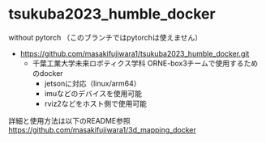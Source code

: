 # tsukuba2023_humble_docker
without pytorch （このブランチではpytorchは使えません）
* https://github.com/masakifujiwara1/tsukuba2023_humble_docker.git
  * 千葉工業大学未来ロボティクス学科 ORNE-box3チームで使用するためのdocker
    * jetsonに対応（linux/arm64）
    * imuなどのデバイスを使用可能
    * rviz2などをホスト側で使用可能

詳細と使用方法は以下のREADME参照
https://github.com/masakifujiwara1/3d_mapping_docker
